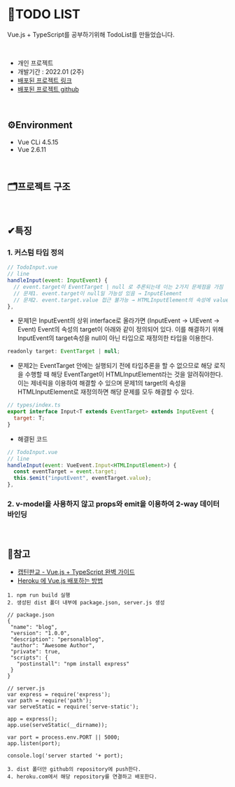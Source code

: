# 📝TODO LIST
Vue.js + TypeScript를 공부하기위해 TodoList를 만들었습니다.

<br>

- 개인 프로젝트
- 개발기간 : 2022.01 (2주)
- [배포된 프로젝트 링크](https://todo523.herokuapp.com)
- [배포된 프로젝트 github](https://github.com/wogha95/vue-typescript-todo-deploy)

<br>

## ⚙Environment
- Vue CLi 4.5.15
- Vue 2.6.11

<br>

## 🗂프로젝트 구조


<br>

## ✔특징
### 1. 커스텀 타입 정의
``` js
// TodoInput.vue
// line 
handleInput(event: InputEvent) {
  // event.target이 EventTarget | null 로 추론되는데 이는 2가지 문제점을 가짐
  // 문제1. event.target이 null일 가능성 있음 → InputElement 
  // 문제2. event.target.value 접근 불가능 → HTMLInputElement의 속성에 value가 있음
},
```
- 문제1은 InputEvent의 상위 interface로 올라가면 (InputEvent → UIEvent → Event) Event의 속성의 target이 아래와 같이 정의되어 있다. 이를 해결하기 위해 InputEvent의 target속성을 null이 아닌 타입으로 재정의한 타입을 이용한다.
``` js
readonly target: EventTarget | null;
```

- 문제2는 EventTarget 안에는 실행되기 전에 타입추론을 할 수 없으므로 해당 로직을 수행할 때 해당 EventTarget이 HTMLInputElement라는 것을 알려줘야한다. 이는 제네릭을 이용하여 해결할 수 있으며 문제1의 target의 속성을 HTMLInputElement로 재정의하면 해당 문제를 모두 해결할 수 있다.
``` js
// types/index.ts
export interface Input<T extends EventTarget> extends InputEvent {
  target: T;
}
```

- 해결된 코드
``` js
// TodoInput.vue
// line
handleInput(event: VueEvent.Input<HTMLInputElement>) {
  const eventTarget = event.target;
  this.$emit("inputEvent", eventTarget.value);
},
```

### 2. v-model을 사용하지 않고 props와 emit을 이용하여 2-way 데이터 바인딩



<br>

## 🔗참고
- [캡틴판교 - Vue.js + TypeScript 완벽 가이드](https://www.inflearn.com/course/vue-ts)
- [Heroku 에 Vue.js 배포하는 방법](https://medium.com/@ave10987/%EB%B2%88%EC%97%AD-vue-webpack%EC%9D%84-%EC%82%AC%EC%9A%A9%ED%95%98%EC%97%AC-heroku%EC%97%90-%EB%B0%B0%ED%8F%AC-%ED%95%98%EB%8A%94-%EB%B0%A9%EB%B2%95-5dcf8b05ea84)
```
1. npm run build 실행
2. 생성된 dist 폴더 내부에 package.json, server.js 생성

// package.json
{
 "name": "blog",
 "version": "1.0.0",
 "description": "personalblog",
 "author": "Awesome Author",
 "private": true,
 "scripts": {
   "postinstall": "npm install express"
 }
}

// server.js
var express = require('express');
var path = require('path');
var serveStatic = require('serve-static');

app = express();
app.use(serveStatic(__dirname));

var port = process.env.PORT || 5000;
app.listen(port);

console.log('server started '+ port);

3. dist 폴더만 github의 repository에 push한다.
4. heroku.com에서 해당 repository를 연결하고 배포한다.
```
